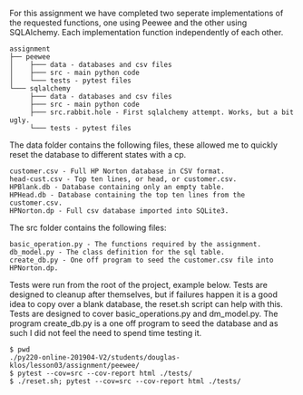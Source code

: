 For this assignment we have completed two seperate implementations
of the requested functions, one using Peewee and the other using
SQLAlchemy.  Each implementation function independently of each other.

```
assignment
├── peewee
│    ├─── data - databases and csv files
│    ├─── src - main python code
│    └─── tests - pytest files
└─── sqlalchemy
     ├─── data - databases and csv files
     ├─── src - main python code
     ├─── src.rabbit.hole - First sqlalchemy attempt. Works, but a bit ugly.
     └─── tests - pytest files
```

The data folder contains the following files, these allowed me to 
quickly reset the database to different states with a cp.
```
customer.csv - Full HP Norton database in CSV format.
head-cust.csv - Top ten lines, or head, or customer.csv.
HPBlank.db - Database containing only an empty table.
HPHead.db - Database containing the top ten lines from the customer.csv.
HPNorton.dp - Full csv database imported into SQLite3.
```


The src folder contains the following files:
```
basic_operation.py - The functions required by the assignment.
db_model.py - The class definition for the sql table.
create_db.py - One off program to seed the customer.csv file into HPNorton.dp.
```

Tests were run from the root of the project, example below.  Tests are designed
to cleanup after themselves, but if failures happen it is a good idea to
copy over a blank database, the reset.sh script can help with this.
Tests are designed to cover basic_operations.py and dm_model.py.  The program
create_db.py is a one off program to seed the database and as such I did not
feel the need to spend time testing it.

```
$ pwd
./py220-online-201904-V2/students/douglas-klos/lesson03/assignment/peewee/
$ pytest --cov=src --cov-report html ./tests/
$ ./reset.sh; pytest --cov=src --cov-report html ./tests/
```

